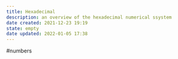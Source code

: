 ```yaml
---
title: Hexadecimal
description: an overview of the hexadecimal numerical ssystem
date created: 2021-12-23 19:19
state: empty
date updated: 2022-01-05 17:38
---
```

#numbers 